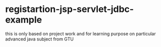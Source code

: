 # registartion-jsp-servlet-jdbc-example
this is only based on project work and for learning purpose on particular advanced java subject from GTU
